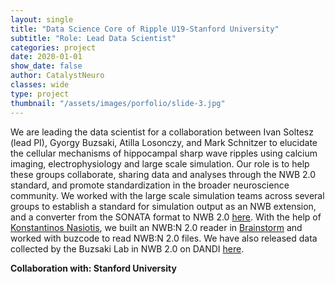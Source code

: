 ```yaml
---
layout: single
title: "Data Science Core of Ripple U19-Stanford University"
subtitle: "Role: Lead Data Scientist"
categories: project
date: 2020-01-01
show_date: false
author: CatalystNeuro
classes: wide
type: project
thumbnail: "/assets/images/porfolio/slide-3.jpg"
---
```


We are leading the data scientist for a collaboration between Ivan Soltesz (lead PI), Gyorgy Buzsaki, Atilla Losonczy, and Mark Schnitzer to elucidate the cellular mechanisms of hippocampal sharp wave ripples using calcium imaging, electrophysiology and large scale simulation. Our role is to help these groups collaborate, sharing data and analyses through the NWB 2.0 standard, and promote standardization in the broader neuroscience community. We worked with the large scale simulation teams across several groups to establish a standard for simulation output as an NWB extension, and a converter from the SONATA format to NWB 2.0 [here](https://github.com/catalystneuro/ndx-simulation-output). With the help of [Konstantinos Nasiotis](http://www.catalystneuro.com/our_team/konstantinos-nasiotis/), we built an NWB:N 2.0 reader in [Brainstorm](https://neuroimage.usc.edu/brainstorm/Introduction) and worked with buzcode to read NWB:N 2.0 files. We have also released data collected by the Buzsaki Lab in NWB 2.0 on DANDI [here](https://dandiarchive.org/dandiset/000003/draft).

<strong>Collaboration with: Stanford University<strong>